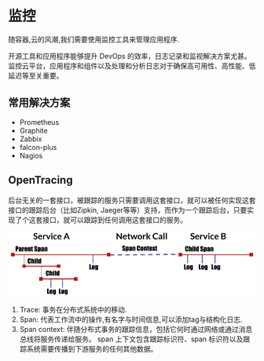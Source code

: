 # 监控

随容器,云的风潮,我们需要使用监控工具来管理应用程序.

开源工具和应用程序能够提升 DevOps 的效率，日志记录和监视解决方案尤甚。监控云平台，应用程序和组件以及处理和分析日志对于确保高可用性、高性能、低延迟等至关重要。

## 常用解决方案

- Prometheus
- Graphite
- Zabbix
- falcon-plus
- Nagios

## OpenTracing

后台无关的一套接口，被跟踪的服务只需要调用这套接口，就可以被任何实现这套接口的跟踪后台（比如Zipkin, Jaeger等等）支持，而作为一个跟踪后台，只要实现了个这套接口，就可以跟踪到任何调用这套接口的服务。

![tracing](./tracing1_0.png)

1. Trace: 事务在分布式系统中的移动.
2. Span: 代表工作流中的操作,有名字与时间信息,可以添加tag与结构化日志.
3. Span context: 伴随分布式事务的跟踪信息，包括它何时通过网络或通过消息总线将服务传递给服务。 span 上下文包含跟踪标识符、span 标识符以及跟踪系统需要传播到下游服务的任何其他数据。
